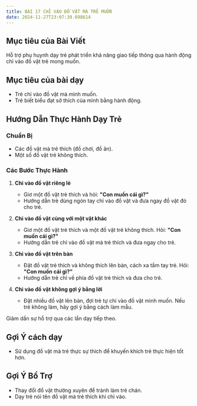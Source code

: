 ```yaml
---
title: BÀI 17 CHỈ VÀO ĐỒ VẬT MÀ TRẺ MUỐN
date: 2024-11-27T23:07:39.698614
---
```


## Mục tiêu của Bài Viết  
Hỗ trợ phụ huynh dạy trẻ phát triển khả năng giao tiếp thông qua hành động chỉ vào đồ vật trẻ mong muốn.

## Mục tiêu của bài dạy  
- Trẻ chỉ vào đồ vật mà mình muốn.  
- Trẻ biết biểu đạt sở thích của mình bằng hành động.  

## Hướng Dẫn Thực Hành Dạy Trẻ  

### Chuẩn Bị  
- Các đồ vật mà trẻ thích (đồ chơi, đồ ăn).  
- Một số đồ vật trẻ không thích.  

### Các Bước Thực Hành  
1. **Chỉ vào đồ vật riêng lẻ**  
   - Giơ một đồ vật trẻ thích và hỏi: **"Con muốn cái gì?"**  
   - Hướng dẫn trẻ dùng ngón tay chỉ vào đồ vật và đưa ngay đồ vật đó cho trẻ.  

2. **Chỉ vào đồ vật cùng với một vật khác**  
   - Giơ một đồ vật trẻ thích và một đồ vật trẻ không thích. Hỏi: **"Con muốn cái gì?"**  
   - Hướng dẫn trẻ chỉ vào đồ vật mà trẻ thích và đưa ngay cho trẻ.  

3. **Chỉ vào đồ vật trên bàn**  
   - Đặt đồ vật trẻ thích và không thích lên bàn, cách xa tầm tay trẻ. Hỏi: **"Con muốn cái gì?"**  
   - Hướng dẫn trẻ chỉ về phía đồ vật trẻ thích và đưa cho trẻ.  

4. **Chỉ vào đồ vật không gợi ý bằng lời**  
   - Đặt nhiều đồ vật lên bàn, đợi trẻ tự chỉ vào đồ vật mình muốn. Nếu trẻ không làm, hãy gợi ý bằng cách làm mẫu.  

Giảm dần sự hỗ trợ qua các lần dạy tiếp theo.  

## Gợi Ý cách dạy  
- Sử dụng đồ vật mà trẻ thực sự thích để khuyến khích trẻ thực hiện tốt hơn.  

## Gợi Ý Bổ Trợ  
- Thay đổi đồ vật thường xuyên để tránh làm trẻ chán.  
- Dạy trẻ nói tên đồ vật mà trẻ thích khi chỉ vào.  

